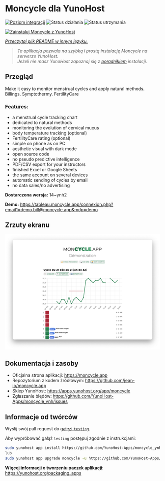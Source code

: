 <!--
To README zostało automatycznie wygenerowane przez <https://github.com/YunoHost/apps/tree/master/tools/readme_generator>
Nie powinno być ono edytowane ręcznie.
-->

# Moncycle dla YunoHost

[![Poziom integracji](https://apps.yunohost.org/badge/integration/moncycle)](https://ci-apps.yunohost.org/ci/apps/moncycle/)
![Status działania](https://apps.yunohost.org/badge/state/moncycle)
![Status utrzymania](https://apps.yunohost.org/badge/maintained/moncycle)

[![Zainstaluj Moncycle z YunoHost](https://install-app.yunohost.org/install-with-yunohost.svg)](https://install-app.yunohost.org/?app=moncycle)

*[Przeczytaj plik README w innym języku.](./ALL_README.md)*

> *Ta aplikacja pozwala na szybką i prostą instalację Moncycle na serwerze YunoHost.*  
> *Jeżeli nie masz YunoHost zapoznaj się z [poradnikiem](https://yunohost.org/install) instalacji.*

## Przegląd

Make it easy to monitor menstrual cycles and apply natural methods. Billings. Symptothermy. FertilityCare

### Features:

- a menstrual cycle tracking chart
- dedicated to natural methods
- monitoring the evolution of cervical mucus
- body temperature tracking (optional)
- FertilityCare rating (optional)
- simple on phone as on PC
- aesthetic visual with dark mode
- open source code
- no pseudo predictive intelligence
- PDF/CSV export for your instructors
- finished Excel or Google Sheets
- the same account on several devices
- automatic sending of cycles by email
- no data sales/no advertising

**Dostarczona wersja:** 14~ynh2

**Demo:** <https://tableau.moncycle.app/connexion.php?email1=demo.bill@moncycle.app&mdp=demo>

## Zrzuty ekranu

![Zrzut ekranu z Moncycle](./doc/screenshots/moncycle_app.png)

## Dokumentacja i zasoby

- Oficjalna strona aplikacji: <https://moncycle.app>
- Repozytorium z kodem źródłowym: <https://github.com/jean-io/moncycle.app>
- Sklep YunoHost: <https://apps.yunohost.org/app/moncycle>
- Zgłaszanie błędów: <https://github.com/YunoHost-Apps/moncycle_ynh/issues>

## Informacje od twórców

Wyślij swój pull request do [gałęzi `testing`](https://github.com/YunoHost-Apps/moncycle_ynh/tree/testing).

Aby wypróbować gałąź `testing` postępuj zgodnie z instrukcjami:

```bash
sudo yunohost app install https://github.com/YunoHost-Apps/moncycle_ynh/tree/testing --debug
lub
sudo yunohost app upgrade moncycle -u https://github.com/YunoHost-Apps/moncycle_ynh/tree/testing --debug
```

**Więcej informacji o tworzeniu paczek aplikacji:** <https://yunohost.org/packaging_apps>
